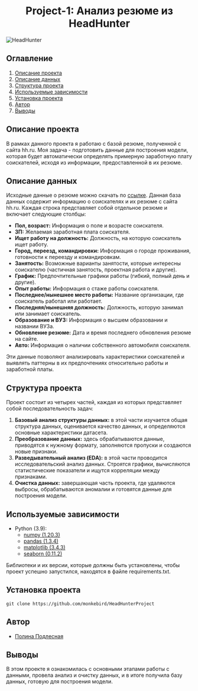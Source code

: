 # <center> Project-1: Анализ резюме из HeadHunter </center>

![HeadHunter](https://moysite.ru/wp-content/uploads/2021/10/headhunter-logo.jpg)

## Оглавление
1. [Описание проекта](#Описание-проекта)
2. [Описание данных](#Описание-данных)
3. [Структура проекта](#Структура-проекта)
4. [Используемые зависимости](#Используемые-зависимости)
5. [Установка проекта](#Установка-проекта)
6. [Автор](#Автор)
7. [Выводы](#Выводы)

## Описание проекта

В рамках данного проекта я работаю с базой резюме, полученной с сайта hh.ru. Моя задача - подготовить данные для построения модели, которая будет автоматически определять примерную заработную плату соискателей, исходя из информации, предоставленной в их резюме.

## Описание данных

Исходные данные о резюме можно скачать по [ссылке](https://drive.google.com/file/d/1Kb78mAWYKcYlellTGhIjPI-bCcKbGuTn/view?usp=sharing).
Данная база данных содержит информацию о соискателях и их резюме с сайта hh.ru. Каждая строка представляет собой отдельное резюме и включает следующие столбцы:

- **Пол, возраст:** Информация о поле и возрасте соискателя.
- **ЗП:** Желаемая заработная плата соискателя.
- **Ищет работу на должность:** Должность, на которую соискатель ищет работу.
- **Город, переезд, командировки:** Информация о городе проживания, готовности к переезду и командировкам.
- **Занятость:** Возможные варианты занятости, которые интересны соискателю (частичная занятость, проектная работа и другие).
- **График:** Предпочтительные графики работы (гибкий, полный день и другие).
- **Опыт работы:** Информация о стаже работы соискателя.
- **Последнее/нынешнее место работы:** Название организации, где соискатель работал или работает.
- **Последняя/нынешняя должность:** Должность, которую занимал или занимает соискатель.
- **Образование и ВУЗ:** Информация о высшем образовании и названии ВУЗа.
- **Обновление резюме:** Дата и время последнего обновления резюме на сайте.
- **Авто:** Информация о наличии собственного автомобиля соискателя.

Эти данные позволяют анализировать характеристики соискателей и выявлять паттерны в их предпочтениях относительно работы и заработной платы.

## Структура проекта

Проект состоит из четырех частей, каждая из которых представляет собой последовательность задач:
1. **Базовый анализ структуры данных:** в этой части изучается общая структура данных, оценивается качество данных, и определяются основные характеристики датасета.
2. **Преобразование данных:** здесь обрабатываются данные, приводятся к нужному формату, заполняются пропуски и создаются новые признаки.
3. **Разведывательный анализ (EDA):** в этой части проводится исследовательский анализ данных. Строятся графики, вычисляются статистические показатели и ищутся корреляции между признаками.
4. **Очистка данных:** завершающая часть проекта, где удаляются выбросы, обрабатываются аномалии и готовятся данные для построения модели.
## Используемые зависимости

* Python (3.9):
    * [numpy (1.20.3)](https://numpy.org)
    * [pandas (1.3.4)](https://pandas.pydata.org)
    * [matplotlib (3.4.3)](https://matplotlib.org)
    * [seaborn (0.11.2)](https://seaborn.pydata.org)

Библиотеки и их версии, которые должны быть установлены, чтобы проект успешно запустился, находятся в файле requirements.txt.

## Установка проекта

```
git clone https://github.com/monkebird/HeadHunterProject
```

## Автор

* [Полина Подлесная](https://vk.com/monkeybird)

  
## Выводы

В этом проекте я ознакомилась с основными этапами работы с данными, провела анализ и очистку данных, и в итоге получила базу данных, готовую для построения модели.
